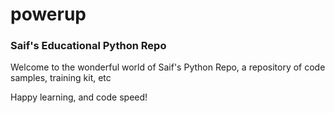 # powerup
### Saif's Educational Python Repo

Welcome to the wonderful world of Saif's Python Repo, a repository of code samples,
training kit, etc

Happy learning, and code speed!